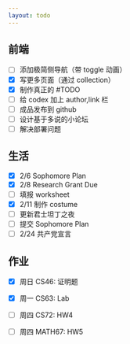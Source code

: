 ```yaml
---
layout: todo
---
```


## 前端
- [ ] 添加极简侧导航（带 toggle 动画）
- [x] 写更多页面（通过 collection）
- [x] 制作真正的 #TODO
- [ ] 给 codex 加上 author,link 栏
- [ ] 成品发布到 github
- [ ] 设计基于多说的小论坛
- [ ] 解决部署问题

## 生活
- [x] 2/6 Sophomore Plan
- [x] 2/8 Research Grant Due
- [ ] 填报 worksheet
- [x] 2/11 制作 costume
- [ ] 更新君士坦丁之夜
- [ ] 提交 Sophomore Plan
- [ ] 2/24 共产党宣言

## 作业
- [x] 周日 CS46: 证明题
- [x] 周一 CS63: Lab
- [ ] 周四 CS72: HW4
- [ ] 周四 MATH67: HW5

